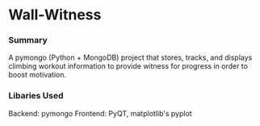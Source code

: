 # Wall-Witness
### Summary
A pymongo (Python + MongoDB) project that stores, tracks, and displays climbing workout information to provide witness for progress in order to boost motivation.

### Libaries Used
Backend:  pymongo
Frontend: PyQT, matplotlib's pyplot
